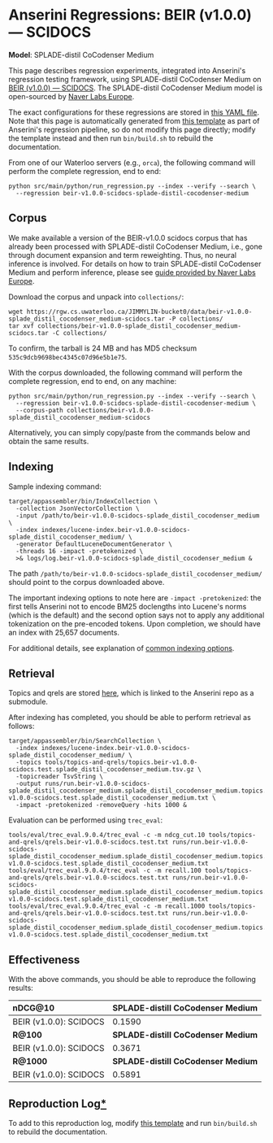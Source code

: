 # Anserini Regressions: BEIR (v1.0.0) &mdash; SCIDOCS

**Model**: SPLADE-distil CoCodenser Medium

This page describes regression experiments, integrated into Anserini's regression testing framework, using SPLADE-distil CoCodenser Medium on [BEIR (v1.0.0) &mdash; SCIDOCS](http://beir.ai/).
The SPLADE-distil CoCodenser Medium model is open-sourced by [Naver Labs Europe](https://europe.naverlabs.com/research/machine-learning-and-optimization/splade-models).

The exact configurations for these regressions are stored in [this YAML file](../../src/main/resources/regression/beir-v1.0.0-scidocs-splade-distil-cocodenser-medium.yaml).
Note that this page is automatically generated from [this template](../../src/main/resources/docgen/templates/beir-v1.0.0-scidocs-splade-distil-cocodenser-medium.template) as part of Anserini's regression pipeline, so do not modify this page directly; modify the template instead and then run `bin/build.sh` to rebuild the documentation.

From one of our Waterloo servers (e.g., `orca`), the following command will perform the complete regression, end to end:

```
python src/main/python/run_regression.py --index --verify --search \
  --regression beir-v1.0.0-scidocs-splade-distil-cocodenser-medium
```

## Corpus

We make available a version of the BEIR-v1.0.0 scidocs corpus that has already been processed with SPLADE-distil CoCodenser Medium, i.e., gone through document expansion and term reweighting.
Thus, no neural inference is involved.
For details on how to train SPLADE-distil CoCodenser Medium and perform inference, please see [guide provided by Naver Labs Europe](https://github.com/naver/splade/tree/main/anserini_evaluation).

Download the corpus and unpack into `collections/`:

```
wget https://rgw.cs.uwaterloo.ca/JIMMYLIN-bucket0/data/beir-v1.0.0-splade_distil_cocodenser_medium-scidocs.tar -P collections/
tar xvf collections/beir-v1.0.0-splade_distil_cocodenser_medium-scidocs.tar -C collections/
```

To confirm, the tarball is 24 MB and has MD5 checksum `535c9dcb9698bec4345c07d96e5b1e75`.

With the corpus downloaded, the following command will perform the complete regression, end to end, on any machine:

```
python src/main/python/run_regression.py --index --verify --search \
  --regression beir-v1.0.0-scidocs-splade-distil-cocodenser-medium \
  --corpus-path collections/beir-v1.0.0-splade_distil_cocodenser_medium-scidocs
```

Alternatively, you can simply copy/paste from the commands below and obtain the same results.

## Indexing

Sample indexing command:

```
target/appassembler/bin/IndexCollection \
  -collection JsonVectorCollection \
  -input /path/to/beir-v1.0.0-scidocs-splade_distil_cocodenser_medium \
  -index indexes/lucene-index.beir-v1.0.0-scidocs-splade_distil_cocodenser_medium/ \
  -generator DefaultLuceneDocumentGenerator \
  -threads 16 -impact -pretokenized \
  >& logs/log.beir-v1.0.0-scidocs-splade_distil_cocodenser_medium &
```

The path `/path/to/beir-v1.0.0-scidocs-splade_distil_cocodenser_medium/` should point to the corpus downloaded above.

The important indexing options to note here are `-impact -pretokenized`: the first tells Anserini not to encode BM25 doclengths into Lucene's norms (which is the default) and the second option says not to apply any additional tokenization on the pre-encoded tokens.
Upon completion, we should have an index with 25,657 documents.

For additional details, see explanation of [common indexing options](../../docs/common-indexing-options.md).

## Retrieval

Topics and qrels are stored [here](https://github.com/castorini/anserini-tools/tree/master/topics-and-qrels), which is linked to the Anserini repo as a submodule.

After indexing has completed, you should be able to perform retrieval as follows:

```
target/appassembler/bin/SearchCollection \
  -index indexes/lucene-index.beir-v1.0.0-scidocs-splade_distil_cocodenser_medium/ \
  -topics tools/topics-and-qrels/topics.beir-v1.0.0-scidocs.test.splade_distil_cocodenser_medium.tsv.gz \
  -topicreader TsvString \
  -output runs/run.beir-v1.0.0-scidocs-splade_distil_cocodenser_medium.splade_distil_cocodenser_medium.topics.beir-v1.0.0-scidocs.test.splade_distil_cocodenser_medium.txt \
  -impact -pretokenized -removeQuery -hits 1000 &
```

Evaluation can be performed using `trec_eval`:

```
tools/eval/trec_eval.9.0.4/trec_eval -c -m ndcg_cut.10 tools/topics-and-qrels/qrels.beir-v1.0.0-scidocs.test.txt runs/run.beir-v1.0.0-scidocs-splade_distil_cocodenser_medium.splade_distil_cocodenser_medium.topics.beir-v1.0.0-scidocs.test.splade_distil_cocodenser_medium.txt
tools/eval/trec_eval.9.0.4/trec_eval -c -m recall.100 tools/topics-and-qrels/qrels.beir-v1.0.0-scidocs.test.txt runs/run.beir-v1.0.0-scidocs-splade_distil_cocodenser_medium.splade_distil_cocodenser_medium.topics.beir-v1.0.0-scidocs.test.splade_distil_cocodenser_medium.txt
tools/eval/trec_eval.9.0.4/trec_eval -c -m recall.1000 tools/topics-and-qrels/qrels.beir-v1.0.0-scidocs.test.txt runs/run.beir-v1.0.0-scidocs-splade_distil_cocodenser_medium.splade_distil_cocodenser_medium.topics.beir-v1.0.0-scidocs.test.splade_distil_cocodenser_medium.txt
```

## Effectiveness

With the above commands, you should be able to reproduce the following results:

| **nDCG@10**                                                                                                  | **SPLADE-distill CoCodenser Medium**|
|:-------------------------------------------------------------------------------------------------------------|-----------|
| BEIR (v1.0.0): SCIDOCS                                                                                       | 0.1590    |
| **R@100**                                                                                                    | **SPLADE-distill CoCodenser Medium**|
| BEIR (v1.0.0): SCIDOCS                                                                                       | 0.3671    |
| **R@1000**                                                                                                   | **SPLADE-distill CoCodenser Medium**|
| BEIR (v1.0.0): SCIDOCS                                                                                       | 0.5891    |


## Reproduction Log[*](../../docs/reproducibility.md)

To add to this reproduction log, modify [this template](../../src/main/resources/docgen/templates/beir-v1.0.0-scidocs-splade-distil-cocodenser-medium.template) and run `bin/build.sh` to rebuild the documentation.
